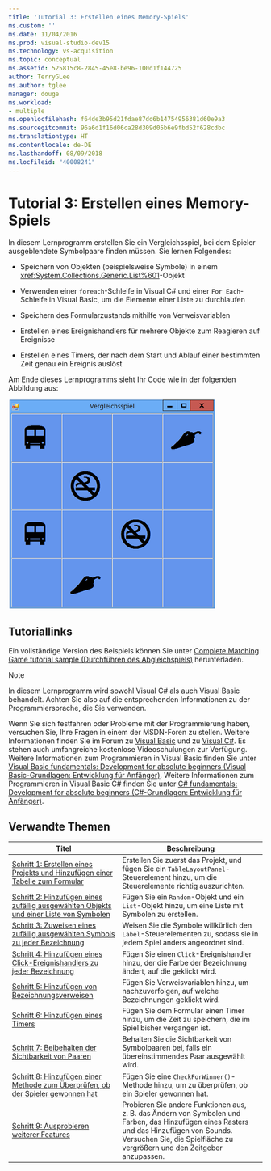 ```yaml
---
title: 'Tutorial 3: Erstellen eines Memory-Spiels'
ms.custom: ''
ms.date: 11/04/2016
ms.prod: visual-studio-dev15
ms.technology: vs-acquisition
ms.topic: conceptual
ms.assetid: 525815c8-2845-45e8-be96-100d1f144725
author: TerryGLee
ms.author: tglee
manager: douge
ms.workload:
- multiple
ms.openlocfilehash: f64de3b95d21fdae87dd6b14754956381d60e9a3
ms.sourcegitcommit: 96a6d1f16d06ca28d309d05b6e9fbd52f628cdbc
ms.translationtype: HT
ms.contentlocale: de-DE
ms.lasthandoff: 08/09/2018
ms.locfileid: "40008241"
---
```

# <a name="tutorial-3-create-a-matching-game"></a>Tutorial 3: Erstellen eines Memory-Spiels

In diesem Lernprogramm erstellen Sie ein Vergleichsspiel, bei dem Spieler ausgeblendete Symbolpaare finden müssen. Sie lernen Folgendes:

-   Speichern von Objekten (beispielsweise Symbole) in einem <xref:System.Collections.Generic.List%601>-Objekt

-   Verwenden einer `foreach`-Schleife in Visual C# und einer `For Each`-Schleife in Visual Basic, um die Elemente einer Liste zu durchlaufen

-   Speichern des Formularzustands mithilfe von Verweisvariablen

-   Erstellen eines Ereignishandlers für mehrere Objekte zum Reagieren auf Ereignisse

-   Erstellen eines Timers, der nach dem Start und Ablauf einer bestimmten Zeit genau ein Ereignis auslöst

Am Ende dieses Lernprogramms sieht Ihr Code wie in der folgenden Abbildung aus:

![Spiel, das Sie in diesem Lernprogramm erstellen](../ide/media/express_finishedgame.png)

## <a name="tutorial-links"></a>Tutoriallinks

Ein vollständige Version des Beispiels können Sie unter [Complete Matching Game tutorial sample (Durchführen des Abgleichspiels)](http://code.msdn.microsoft.com/Complete-Matching-Game-4cffddba) herunterladen.

> [!NOTE]
> In diesem Lernprogramm wird sowohl Visual C# als auch Visual Basic behandelt. Achten Sie also auf die entsprechenden Informationen zu der Programmiersprache, die Sie verwenden.

Wenn Sie sich festfahren oder Probleme mit der Programmierung haben, versuchen Sie, Ihre Fragen in einem der MSDN-Foren zu stellen. Weitere Informationen finden Sie im Forum zu [Visual Basic](http://social.msdn.microsoft.com/Forums/home?forum=vbgeneral) und zu [Visual C#](http://social.msdn.microsoft.com/Forums/home?forum=csharpgeneral). Es stehen auch umfangreiche kostenlose Videoschulungen zur Verfügung. Weitere Informationen zum Programmieren in Visual Basic finden Sie unter [Visual Basic fundamentals: Development for absolute beginners (Visual Basic-Grundlagen: Entwicklung für Anfänger)](http://channel9.msdn.com/Series/Visual-Basic-Development-for-Absolute-Beginners). Weitere Informationen zum Programmieren in Visual Basic C# finden Sie unter [C# fundamentals: Development for absolute beginners (C#-Grundlagen: Entwicklung für Anfänger)](http://channel9.msdn.com/Series/C-Sharp-Fundamentals-Development-for-Absolute-Beginners).

## <a name="related-topics"></a>Verwandte Themen

|Titel|Beschreibung |
|-----------|-----------------|
|[Schritt 1: Erstellen eines Projekts und Hinzufügen einer Tabelle zum Formular](../ide/step-1-create-a-project-and-add-a-table-to-your-form.md)|Erstellen Sie zuerst das Projekt, und fügen Sie ein `TableLayoutPanel`-Steuerelement hinzu, um die Steuerelemente richtig auszurichten.|
|[Schritt 2: Hinzufügen eines zufällig ausgewählten Objekts und einer Liste von Symbolen](../ide/step-2-add-a-random-object-and-a-list-of-icons.md)|Fügen Sie ein `Random`-Objekt und ein `List`-Objekt hinzu, um eine Liste mit Symbolen zu erstellen.|
|[Schritt 3: Zuweisen eines zufällig ausgewählten Symbols zu jeder Bezeichnung](../ide/step-3-assign-a-random-icon-to-each-label.md)|Weisen Sie die Symbole willkürlich den `Label`-Steuerelementen zu, sodass sie in jedem Spiel anders angeordnet sind.|
|[Schritt 4: Hinzufügen eines Click-Ereignishandlers zu jeder Bezeichnung](../ide/step-4-add-a-click-event-handler-to-each-label.md)|Fügen Sie einen `Click`-Ereignishandler hinzu, der die Farbe der Bezeichnung ändert, auf die geklickt wird.|
|[Schritt 5: Hinzufügen von Bezeichnungsverweisen](../ide/step-5-add-label-references.md)|Fügen Sie Verweisvariablen hinzu, um nachzuverfolgen, auf welche Bezeichnungen geklickt wird.|
|[Schritt 6: Hinzufügen eines Timers](../ide/step-6-add-a-timer.md)|Fügen Sie dem Formular einen Timer hinzu, um die Zeit zu speichern, die im Spiel bisher vergangen ist.|
|[Schritt 7: Beibehalten der Sichtbarkeit von Paaren](../ide/step-7-keep-pairs-visible.md)|Behalten Sie die Sichtbarkeit von Symbolpaaren bei, falls ein übereinstimmendes Paar ausgewählt wird.|
|[Schritt 8: Hinzufügen einer Methode zum Überprüfen, ob der Spieler gewonnen hat](../ide/step-8-add-a-method-to-verify-whether-the-player-won.md)|Fügen Sie eine `CheckForWinner()`-Methode hinzu, um zu überprüfen, ob ein Spieler gewonnen hat.|
|[Schritt 9: Ausprobieren weiterer Features](../ide/step-9-try-other-features.md)|Probieren Sie andere Funktionen aus, z. B. das Ändern von Symbolen und Farben, das Hinzufügen eines Rasters und das Hinzufügen von Sounds. Versuchen Sie, die Spielfläche zu vergrößern und den Zeitgeber anzupassen.|
